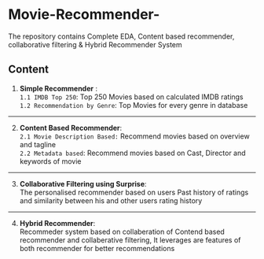 # Movie-Recommender-
The repository contains Complete EDA, Content based recommender, collaborative filtering &amp; Hybrid Recommender System
## Content
1. __Simple Recommender__ :<br>
`1.1 IMDB Top 250`: Top 250 Movies based on calculated IMDB ratings<br> 
`1.2 Recommendation by Genre`: Top Movies for every genre in database<br>
***
2. __Content Based Recommender__:<br>
`2.1 Movie Description Based:` Recommend movies based on overview and tagline<br>
`2.2 Metadata based`: Recommend movies based on Cast, Director and keywords of movie<br>
***
3. __Collaborative Filtering using Surprise__:<br>
The personalised recommender based on users Past history of ratings and similarity between his and other users rating history<br>
***
4. __Hybrid Recommender__:<br>
Recommeder system based on collaberation of Contend based recommender and collaberative filtering, It leverages are features of both recommender for better recommendations
